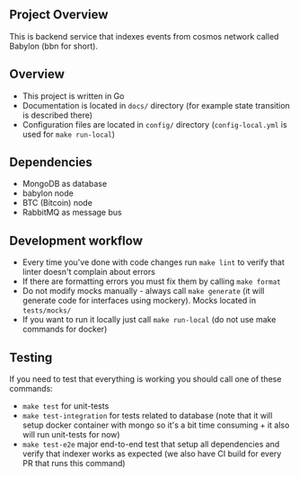 ## Project Overview

This is backend service that indexes events from cosmos network called Babylon (bbn for short).

## Overview

- This project is written in Go
- Documentation is located in `docs/` directory (for example state transition is described there)
- Configuration files are located in `config/` directory (`config-local.yml` is used for `make run-local`)

## Dependencies

- MongoDB as database
- babylon node
- BTC (Bitcoin) node
- RabbitMQ as message bus

## Development workflow

- Every time you've done with code changes run `make lint` to verify that linter doesn't complain about errors
- If there are formatting errors you must fix them by calling `make format`
- Do not modify mocks manually - always call `make generate` (it will generate code for interfaces using mockery). Mocks located in `tests/mocks/`
- If you want to run it locally just call `make run-local` (do not use make commands for docker)

## Testing

If you need to test that everything is working you should call one of these commands:
- `make test` for unit-tests
- `make test-integration` for tests related to database (note that it will setup docker container with mongo so it's a bit time consuming + it also will run unit-tests for now)
- `make test-e2e` major end-to-end test that setup all dependencies and verify that indexer works as expected (we also have CI build for every PR that runs this command)